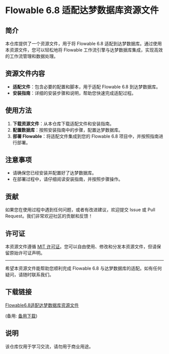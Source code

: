 # Flowable 6.8 适配达梦数据库资源文件

## 简介

本仓库提供了一个资源文件，用于将 Flowable 6.8 适配到达梦数据库。通过使用本资源文件，您可以轻松地将 Flowable 工作流引擎与达梦数据库集成，实现高效的工作流管理和数据处理。

## 资源文件内容

- **适配文件**：包含必要的配置和脚本，用于适配 Flowable 6.8 到达梦数据库。
- **安装指南**：详细的安装步骤和说明，帮助您快速完成适配过程。

## 使用方法

1. **下载资源文件**：从本仓库下载适配文件和安装指南。
2. **配置数据库**：按照安装指南中的步骤，配置达梦数据库。
3. **部署 Flowable**：将适配文件集成到您的 Flowable 6.8 项目中，并按照指南进行部署。

## 注意事项

- 请确保您已经安装并配置好了达梦数据库。
- 在部署过程中，请仔细阅读安装指南，并按照步骤操作。

## 贡献

如果您在使用过程中遇到任何问题，或者有改进建议，欢迎提交 Issue 或 Pull Request。我们非常欢迎社区的贡献和反馈！

## 许可证

本资源文件遵循 [MIT 许可证](LICENSE)。您可以自由使用、修改和分发本资源文件，但请保留原始许可证声明。

---

希望本资源文件能帮助您顺利完成 Flowable 6.8 与达梦数据库的适配。如有任何疑问，请随时联系我们。

## 下载链接
[Flowable6.8适配达梦数据库资源文件](https://pan.quark.cn/s/648f20e445a4) 

(备用: [备用下载](https://pan.baidu.com/s/1PtlIYJKl_SuIchJsjMQcNQ?pwd=1234))

## 说明

该仓库仅用于学习交流，请勿用于商业用途。
